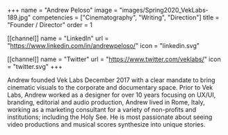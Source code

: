 +++
 name = "Andrew Peloso"
 image = "images/Spring2020_VekLabs-189.jpg"
 competencies = ["Cinematography", "Writing", "Direction"]
 title = "Founder / Director"
 order = 1

[[channel]]
  name = "LinkedIn"
  url = "https://www.linkedin.com/in/andrewpeloso/"
  icon = "linkedin.svg"

[[channel]]
  name = "Twitter"
  url = "https://www.twitter.com/veklabs/"
  icon = "twitter.svg"
+++

Andrew founded Vek Labs December 2017 with a clear mandate to bring cinematic visuals to the corporate and documentary space. Prior to Vek Labs, Andrew worked as a designer for over 10 years focusing on UX/UI, branding, editorial and audio production, Andrew lived in Rome, Italy, working as a marketing consultant for a variety of non-profits and institutions; including the Holy See. He is most passionate about seeing video productions and musical scores synthesize into unique stories.

